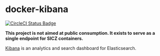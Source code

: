 # docker-kibana

[![CircleCI Status Badge](https://circleci.com/gh/sicz/docker-kibana.svg?style=shield&circle-token=d977dcd6fffb71817e2fcfb86f79eefa4b74943d)](https://circleci.com/gh/sicz/docker-kibana)

**This project is not aimed at public consumption.
It exists to serve as a single endpoint for SICZ containers.**

[Kibana](https://www.elastic.co/products/kibana) is an analytics and search
dashboard for Elasticsearch.
